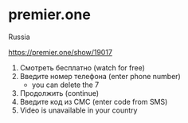 # premier.one

Russia

https://premier.one/show/19017

1. Смотреть бесплатно (watch for free)
2. Введите номер телефона (enter phone number)
   - you can delete the 7
3. Продолжить (continue)
4. Введите код из СМС (enter code from SMS)
5. Video is unavailable in your country
